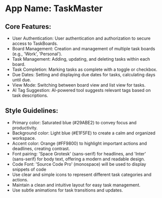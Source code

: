 # **App Name**: TaskMaster

## Core Features:

- User Authentication: User authentication and authorization to secure access to TaskBoards.
- Board Management: Creation and management of multiple task boards (e.g., 'Work', 'Personal').
- Task Management: Adding, updating, and deleting tasks within each board.
- Task Completion: Marking tasks as complete with a toggle or checkbox.
- Due Dates: Setting and displaying due dates for tasks, calculating days until due.
- View Mode: Switching between board view and list view for tasks.
- AI Tag Suggestion: AI-powered tool suggests relevant tags based on task descriptions.

## Style Guidelines:

- Primary color: Saturated blue (#29ABE2) to convey focus and productivity.
- Background color: Light blue (#E1F5FE) to create a calm and organized workspace.
- Accent color: Orange (#FF9800) to highlight important actions and deadlines, creating contrast.
- Font pairing: 'Space Grotesk' (sans-serif) for headlines, and 'Inter' (sans-serif) for body text, offering a modern and readable design.
- Code Font: 'Source Code Pro' (monospace) will be used to display snippets of code
- Use clear and simple icons to represent different task categories and actions.
- Maintain a clean and intuitive layout for easy task management.
- Use subtle animations for task transitions and updates.